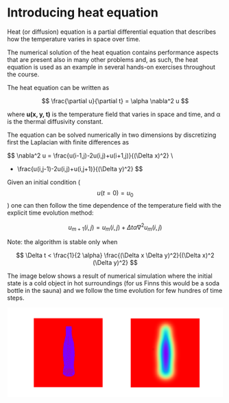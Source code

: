 <!-- Title: Introducing heat equation -->

<!-- Short description:

In this article, we introduce the heat equation, which will be
used in various hands-on exercises throughout the course

-->

# Introducing heat equation

Heat (or diffusion) equation is a partial differential equation that
describes how the temperature varies in space over time.

The numerical solution of the heat equation contains performance aspects that
are present also in many other problems and, as such, the heat equation is
used as an example in several hands-on exercises throughout the course.

The heat equation can be written as

$$
\frac{\partial u}{\partial t} = \alpha \nabla^2 u
$$

where **u(x, y, t)** is the temperature field that varies in space and time,
and α is the thermal diffusivity constant.

The equation can be solved numerically in two dimensions by discretizing
first the Laplacian with finite differences as

$$
\nabla^2 u  = \frac{u(i-1,j)-2u(i,j)+u(i+1,j)}{(\Delta x)^2} \\
 + \frac{u(i,j-1)-2u(i,j)+u(i,j+1)}{(\Delta y)^2}
$$

Given an initial condition ($$u(t=0) = u_0$$) one can then follow the time
dependence of the temperature field with the explicit time evolution method:

$$
u_{m+1}(i,j) = u_m(i,j) + \Delta t \alpha \nabla^2 u_m(i,j)
$$

Note: the algorithm is stable only when

$$
\Delta t < \frac{1}{2 \alpha} \frac{(\Delta x \Delta y)^2}{(\Delta x)^2 (\Delta y)^2}
$$

The image below shows a result of numerical simulation where the initial state 
is a cold object in hot surroundings (for us Finns this would be a soda bottle
in the sauna) and we follow the time evolution for few hundres of time steps.

![Numerical solution](../../img/heat.png)

